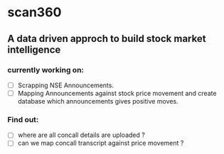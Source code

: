 # scan360

## A data driven approch to build stock market intelligence

### currently working on:
- [ ] Scrapping NSE Announcements.
- [ ] Mapping Announcements against stock price movement and create database which announcements gives positive moves.

### Find out:
- [ ] where are all concall details are uploaded ?
- [ ] can we map concall transcript against price movement ?
